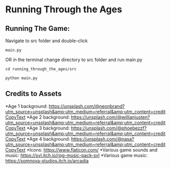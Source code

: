 # Running Through the Ages

## Running The Game:
Navigate to src folder and double-click 
```
main.py
```
OR in the terminal change directory to src folder and run main.py

```
cd running_through_the_ages/src
```
```
python main.py
```

## Credits to Assets
*Age 1 background: https://unsplash.com/@neonbrand?utm_source=unsplash&amp;utm_medium=referral&amp;utm_content=creditCopyText
*Age 2 background: https://unsplash.com/@willianjusten?utm_source=unsplash&amp;utm_medium=referral&amp;utm_content=creditCopyText
*Age 3 background: https://unsplash.com/@phoebezzf?utm_source=unsplash&amp;utm_medium=referral&amp;utm_content=creditCopyText
*Age 4 background: https://unsplash.com/@nasa?utm_source=unsplash&amp;utm_medium=referral&amp;utm_content=creditCopyText
*Icons: https://www.flaticon.com/
*Various game sounds and music: https://svl.itch.io/rpg-music-pack-svl
*Various game music: https://somnova-studios.itch.io/arcadia